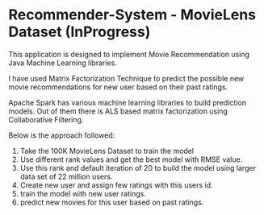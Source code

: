# Recommender-System - MovieLens Dataset (InProgress)

This application is designed to implement Movie Recommendation using Java Machine Learning libraries.

I have used Matrix Factorization Technique to predict the possible new movie recommendations for new user based on their past ratings.

Apache Spark has various machine learning libraries to build prediction models. Out of them there is ALS based matrix factorization using Collaborative Filtering.

Below is the approach followed:

1. Take the 100K MovieLens Dataset to train the model 
2. Use different rank values and get the best model with RMSE value.
3. Use this rank and default iteration of 20 to build the model using larger data set of 22 million users.
4. Create new user and assign few ratings with this users id.
5. train the model with new user ratings.
6. predict new movies for this user based on past ratings.
